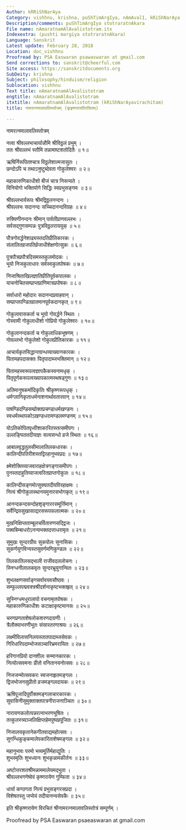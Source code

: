```yaml
---
Author: kRRiShNarAya
Category: vishhnu, krishna, puShTimArgIya, nAmAvalI, kRiShNarAya
Description/comments: puShTimArgIya stotraratnAkara
File name: nAmaratnamAlAvalistotram.itx
Indexextra: (pushti margiya stotraratnAkara)
Language: Sanskrit
Latest update: February 28, 2018
Location: doc_vishhnu
Proofread by: PSA Easwaran psawaswaran at gmail.com
Send corrections to: sanskrit@cheerful.com
Site access: https://sanskritdocuments.org
SubDeity: krishna
Subject: philosophy/hinduism/religion
Sublocation: vishhnu
Text title: nAmaratnamAlAvalistotram
engtitle: nAmaratnamAlAvalistotram
itxtitle: nAmaratnamAlAvalistotram (kRiShNarAyavirachitam)
title: नामरत्नमालावलिस्तोत्रम् (कृइष्णरायविरचितम्)

---
```

  
 नामरत्नमालावलिस्तोत्रम्   
  
नत्वा श्रीवल्लभाचार्यान्नौमि श्रीविठ्ठलं प्रभुम् ।  
ततः श्रीवल्लभं स्तौमि तन्नामाष्टशतोदितैः ॥ १॥  
  
ऋषिर्निरूपितश्चात्र विठ्ठलेशात्मजासुतः ।  
छन्दोऽपि च तथाऽनुष्टुब्देवता गोकुलेश्वरः ॥ २॥  
  
महाकारुणिकाधीशो बीजं चात्र निरूप्यते ।  
विनियोगो भक्तियोगे सिद्धिः स्वप्रभुसङ्गमः ॥ ३॥  
  
श्रीवल्लभार्यरूपः श्रीमद्विठ्ठलनन्दनः ।  
श्रीवल्लभः सदानन्दः सच्चिदानन्दविग्रहः ॥ ४॥  
  
रुक्यिणीनन्दनः श्रीमान् पार्वतीप्राणवल्लभः ।  
सर्वसद्गुणसम्पन्नः पुत्रविठ्ठलराययुक् ॥ ५॥  
  
पौत्रगोवर्द्धनेशाढ्यस्तदतिप्रीतिकारकः ।  
संलालितव्रजपतिर्व्रजाधीशेक्षणोत्सुकः ॥ ६॥  
  
पुत्रपौत्रप्रपौत्रदिसमस्तकुलमोदकः ।  
भूयो निजकुलाधारः सर्वस्वकुलपोषकः ॥ ७॥  
  
निजाश्रिताखिलज्ञातिप्रीतिपूर्वकपालकः ।  
याचनोचितसम्प्राप्तप्राणिमात्रप्रपोषकः ॥ ८॥  
  
सर्वाधारो महोदारः सदानन्दप्रवाहवान् ।  
सम्प्राप्तपण्डितव्रातमानपूर्वकदानकृत् ॥ ९॥  
  
गोकुलावासकर्ता च भूयो गोवर्द्धने स्थितः ।  
गोस्वामी गोकुलाधीशो गोप्रियो गोकुलेश्वरः ॥ १०॥  
  
गोकुलानन्दकर्ता च गोकुलाधिकभूषणम् ।  
गोवल्लभो गोकुलेशो गोकुलप्रीतिकारकः ॥ ११॥  
  
आचार्यकृतसिद्धान्तग्रन्धव्याख्यानकारकः ।  
पितामहपदासक्तः पितृपादाब्जभक्तिमान् ॥ १२॥  
  
पितामहस्वरूपत्वज्ञापकैकस्वनामधृक् ।  
पितृपूर्णकरूपत्वख्यापकात्मस्थषड्गुणः ॥ १३॥  
  
अतिमानुषकर्मादिकृतिः श्रीकृष्णरूपधृक् ।  
धर्मग्लानिकृताधर्मनाशनार्थावतारवान् ॥ १४॥  
  
पाषण्डिदण्डिसम्प्रोक्तप्रचण्डाधर्मखण्डनः ।  
स्वधर्मस्थापकोऽखण्डधरामण्डलमण्डनम् ॥ १५॥  
  
योऽतिकोपितपृध्वीशाकारितस्तत्समीपगः ।  
उल्लङ्घिततदीयाज्ञः सत्यसन्धो व्रजे स्थितः ॥ १६॥  
  
आबालवृद्धतुलसीमालातिलकधारकः ।  
कालिन्दीपतिरीशस्तद्विरहानुभवप्रदः ॥ १७॥  
  
क्ष्मेशोक्तिव्याजवाराहक्षेत्रगङ्गासमीपगः ।  
पुनस्तदाहुतिव्याजत्वरितप्राप्तगोकुलः ॥ १८॥  
  
कालिन्दीसङ्गमोत्सुक्यतदीयविरहाक्षमः ।  
नित्यं श्रीगोकुलस्थानयमुनारसभोगकृत् ॥ १९॥  
  
आनन्दकन्दसन्दोहशृङ्गाररसमूर्त्तिमान् ।  
सर्वेन्द्रियसुखासाद्यरसरूपफलात्मकः ॥ २०॥  
  
मुखनिक्षिप्तताम्बूलचर्वितारुणसद्द्विजः ।  
पक्वबिम्बाधरोऽनन्यभक्तदत्ताधरामृतः ॥ २१॥  
  
सुमुखः सुन्दरग्रीवः सुकपोलः सुनासिकः ।  
सुकर्णयुगविन्यस्तसुवर्णमणिकुण्डलः ॥ २२॥  
  
तिलकातिलसद्भाली राजीवदललोचनः ।  
स्निग्धनीलालकवृतः सुन्दरभ्रूयुगान्वितः ॥ २३॥  
  
शुभलक्षणसर्वाङ्गसर्वावयवसौष्ठवः ।  
सम्फुल्लपद्मवक्त्रश्रीदर्शनाकृष्टभक्तहृत् ॥ २४॥  
  
सुस्निग्धमधुरालापो वचनामृतपोषकः ।  
महाकारुणिकाधीशः कटाक्षाकृष्टमानसः ॥ २५॥  
  
चरणप्रणताशेषलोकशरणदाग्रणीः ।  
त्रैलौक्याभरणीभूतः संसारतरणाश्रयः ॥ २६॥  
  
लक्ष्मीविलासनिलयस्तातपादाब्जसेवकः ।  
गिरिधारिपदाम्भोजसञ्चारिभ्रमरायितः ॥ २७॥  
  
हरिगानप्रियो दानशीलः सन्मानकारकः ।  
नित्योत्सवमनाः प्रीतो वनितानयनोत्सवः ॥ २८॥  
  
निजजन्मोत्सवकरः स्वजनाहृतमङ्गलः ।  
द्विजभोजनसुप्रीतो व्रजमङ्गलदायकः ॥ २९॥  
  
ऋषिपूजादिपूर्वोक्तमङ्गलाचारकारकः ।  
सुवासिनीसुमुक्ताक्तपात्रनीराजनाञ्चितः ॥ ३०॥  
  
नारायणकलोत्पन्नरत्नाभरणभूषितः ।  
तत्कुलस्त्र्यञ्जलिक्षिप्तहेमपुष्पप्रपूजितः ॥ ३१॥  
  
निजालयकृतानेकगीतवाद्यमहोत्सवः ।  
सुगन्धिकुङ्कमालेपकारिताशेषमङ्गलः ॥ ३२॥  
  
महानुभावः परमो भव्यमूर्तिर्महाद्युतिः ।  
शुभस्मृतिः शुभध्यानः शुभकृन्नामकीर्तनः ॥ ३३॥  
  
अष्टोत्तरशतश्रीमन्नाममालेयमद्भुता ।  
श्रीवल्लभगणेष्वेवं कृष्णरायेण गुम्फिता ॥ ३४॥  
  
धार्या कण्ठगता नित्यं प्रभुसङ्गरसप्रदा ।  
विशेषतस्तु जप्येयं तदीयानन्यसेवकैः ॥ ३५॥  
  
इति श्रीकृष्णरायेण विरचितं श्रीनामरत्नमालावलिस्तोत्रं सम्पूर्णम् ।  
  
  
Proofread by PSA Easwaran psaeaswaran at gmail.com  
  
